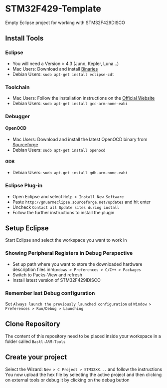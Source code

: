 # STM32F429-Template
Empty Eclipse project for working with STM32F429DISCO

## Install Tools

### Eclipse
* You will need a Version > 4.3 (Juno, Kepler, Luna...)
* Mac Users: Download and install [Binaries](http://eclipse.org/downloads/packages/eclipse-ide-cc-developers/lunasr2)
* Debian Users: `sudo apt-get install eclipse-cdt`

### Toolchain
* Mac Users: Follow the installation instructions on the [Official Website](http://gnuarmeclipse.livius.net/blog/toolchain-install/#OS_X)
* Debian Users: `sudo apt-get install gcc-arm-none-eabi`

### Debugger

#### OpenOCD
* Mac Users: Download and install the latest OpenOCD binary from [Sourceforge](http://sourceforge.net/projects/gnuarmeclipse/files/OpenOCD/OS%20X/)
* Debian Users: `sudo apt-get install openocd`

#### GDB
* Debian Users: `sudo apt-get install gdb-arm-none-eabi`

### Eclipse Plug-in
* Open Eclipse and select `Help > Install New Software`
* Paste `http://gnuarmeclipse.sourceforge.net/updates` and hit enter
* Uncheck `Contact all Update sites during install`
* Follow the further instructions to install the plugin

## Setup Eclipse

Start Eclipse and select the workspace you want to work in

### Showing Peripheral Registers in Debug Perspective
* Set up path where you want to store the downloaded hardware description files in `Windows > Preferences > C/C++ > Packages`
* Switch to Packs-View and refresh
* Install latest version of STM32F429IDISCO

### Remember last Debug configuration
Set `Always launch the previously launched configuration` at `Window > Preferences > Run/Debug > Launching`

## Clone Repository

The content of this repository need to be placed inside your workspace in a folder called `Bastl-ARM-Tools`

## Create your project

Select the Wizard: `New > C Project > STM32XX...` and follow the instructions
You now upload the hex file by selecting the active project and then clicking on external tools or debug it by clicking on the debug button

